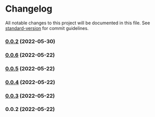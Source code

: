 # Changelog

All notable changes to this project will be documented in this file. See [standard-version](https://github.com/conventional-changelog/standard-version) for commit guidelines.

### [0.0.2](https://github.com/OnkelTem/wmod-proxy/compare/v0.0.1...v0.0.2) (2022-05-30)

### [0.0.6](https://github.com/OnkelTem/wmod-proxy/compare/v0.0.5...v0.0.6) (2022-05-22)

### [0.0.5](https://github.com/OnkelTem/wmod-proxy/compare/v0.0.4...v0.0.5) (2022-05-22)

### [0.0.4](https://github.com/OnkelTem/wmod-proxy/compare/v0.0.3...v0.0.4) (2022-05-22)

### [0.0.3](https://github.com/OnkelTem/wmod-proxy/compare/v0.0.2...v0.0.3) (2022-05-22)

### 0.0.2 (2022-05-22)
